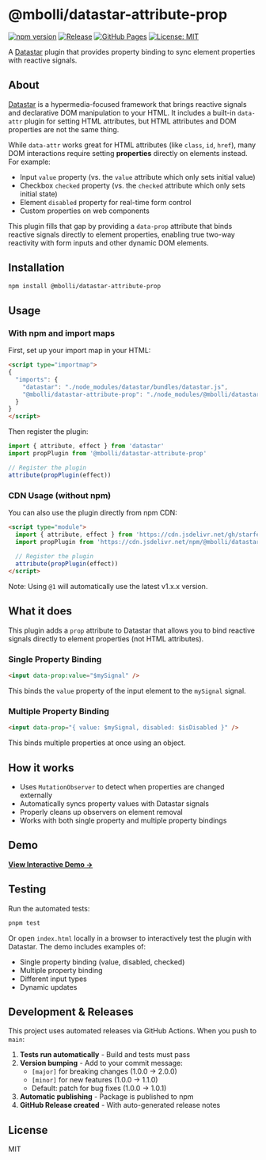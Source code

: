 # @mbolli/datastar-attribute-prop

[![npm version](https://img.shields.io/npm/v/@mbolli/datastar-attribute-prop.svg)](https://www.npmjs.com/package/@mbolli/datastar-attribute-prop)
[![Release](https://github.com/mbolli/datastar-attribute-prop/actions/workflows/release.yml/badge.svg)](https://github.com/mbolli/datastar-attribute-prop/actions/workflows/release.yml)
[![GitHub Pages](https://github.com/mbolli/datastar-attribute-prop/actions/workflows/gh-pages.yml/badge.svg)](https://github.com/mbolli/datastar-attribute-prop/actions/workflows/gh-pages.yml)
[![License: MIT](https://img.shields.io/badge/License-MIT-yellow.svg)](https://opensource.org/licenses/MIT)

A [Datastar](https://data-star.dev) plugin that provides property binding to sync element properties with reactive signals.

## About

[Datastar](https://data-star.dev) is a hypermedia-focused framework that brings reactive signals and declarative DOM manipulation to your HTML. It includes a built-in `data-attr` plugin for setting HTML attributes, but HTML attributes and DOM properties are not the same thing.

While `data-attr` works great for HTML attributes (like `class`, `id`, `href`), many DOM interactions require setting **properties** directly on elements instead. For example:
- Input `value` property (vs. the `value` attribute which only sets initial value)
- Checkbox `checked` property (vs. the `checked` attribute which only sets initial state)
- Element `disabled` property for real-time form control
- Custom properties on web components

This plugin fills that gap by providing a `data-prop` attribute that binds reactive signals directly to element properties, enabling true two-way reactivity with form inputs and other dynamic DOM elements.

## Installation

```bash
npm install @mbolli/datastar-attribute-prop
```

## Usage

### With npm and import maps

First, set up your import map in your HTML:

```html
<script type="importmap">
{
  "imports": {
    "datastar": "./node_modules/datastar/bundles/datastar.js",
    "@mbolli/datastar-attribute-prop": "./node_modules/@mbolli/datastar-attribute-prop/dist/index.js"
  }
}
</script>
```

Then register the plugin:

```javascript
import { attribute, effect } from 'datastar'
import propPlugin from '@mbolli/datastar-attribute-prop'

// Register the plugin
attribute(propPlugin(effect))
```

### CDN Usage (without npm)

You can also use the plugin directly from npm CDN:

```html
<script type="module">
  import { attribute, effect } from 'https://cdn.jsdelivr.net/gh/starfederation/datastar@v1.0.0-RC.6/bundles/datastar.js'
  import propPlugin from 'https://cdn.jsdelivr.net/npm/@mbolli/datastar-attribute-prop@1/dist/index.js'
  
  // Register the plugin
  attribute(propPlugin(effect))
</script>
```

Note: Using `@1` will automatically use the latest v1.x.x version.

## What it does

This plugin adds a `prop` attribute to Datastar that allows you to bind reactive signals directly to element properties (not HTML attributes).

### Single Property Binding

```html
<input data-prop:value="$mySignal" />
```

This binds the `value` property of the input element to the `mySignal` signal.

### Multiple Property Binding

```html
<input data-prop="{ value: $mySignal, disabled: $isDisabled }" />
```

This binds multiple properties at once using an object.

## How it works

- Uses `MutationObserver` to detect when properties are changed externally
- Automatically syncs property values with Datastar signals
- Properly cleans up observers on element removal
- Works with both single property and multiple property bindings

## Demo

**[View Interactive Demo →](https://mbolli.github.io/datastar-attribute-prop/)**

## Testing

Run the automated tests:

```bash
pnpm test
```

Or open `index.html` locally in a browser to interactively test the plugin with Datastar. The demo includes examples of:
- Single property binding (value, disabled, checked)
- Multiple property binding
- Different input types
- Dynamic updates

## Development & Releases

This project uses automated releases via GitHub Actions. When you push to `main`:

1. **Tests run automatically** - Build and tests must pass
2. **Version bumping** - Add to your commit message:
   - `[major]` for breaking changes (1.0.0 → 2.0.0)
   - `[minor]` for new features (1.0.0 → 1.1.0)
   - Default: patch for bug fixes (1.0.0 → 1.0.1)
3. **Automatic publishing** - Package is published to npm
4. **GitHub Release created** - With auto-generated release notes

## License

MIT

